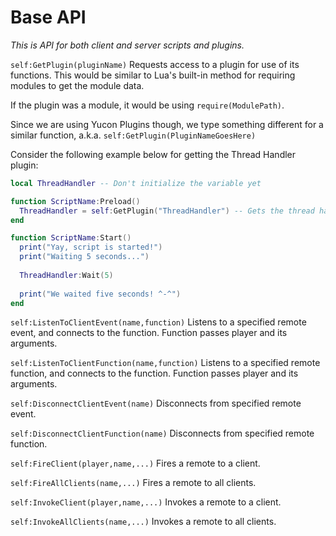 # Base API
*This is API for both client and server scripts and plugins.*

`self:GetPlugin(pluginName)`
Requests access to a plugin for use of its functions.
This would be similar to Lua's built-in method for requiring modules to get the module data.

If the plugin was a module, it would be using `require(ModulePath)`.

Since we are using Yucon Plugins though, we type something different for a similar function, a.k.a. `self:GetPlugin(PluginNameGoesHere)`

Consider the following example below for getting the Thread Handler plugin:
```lua
local ThreadHandler -- Don't initialize the variable yet

function ScriptName:Preload()
  ThreadHandler = self:GetPlugin("ThreadHandler") -- Gets the thread handler plugin
end

function ScriptName:Start()
  print("Yay, script is started!")
  print("Waiting 5 seconds...")
  
  ThreadHandler:Wait(5)
  
  print("We waited five seconds! ^-^")
end
```

`self:ListenToClientEvent(name,function)`
Listens to a specified remote event, and connects to the function. Function passes player and its arguments.

`self:ListenToClientFunction(name,function)`
Listens to a specified remote function, and connects to the function. Function passes player and its arguments.

`self:DisconnectClientEvent(name)`
Disconnects from specified remote event.

`self:DisconnectClientFunction(name)`
Disconnects from specified remote function.

`self:FireClient(player,name,...)`
Fires a remote to a client.

`self:FireAllClients(name,...)`
Fires a remote to all clients.

`self:InvokeClient(player,name,...)`
Invokes a remote to a client.

`self:InvokeAllClients(name,...)`
Invokes a remote to all clients.
